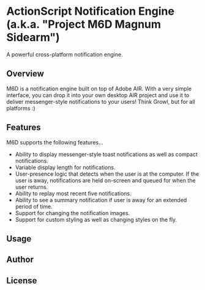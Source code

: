 # ActionScript Notification Engine (a.k.a. "Project M6D Magnum Sidearm")

A powerful cross-platform notification engine.

## Overview

M6D is a notification engine built on top of Adobe AIR.  With a very simple interface, you can drop it into your own desktop AIR project and use it to deliver messenger-style notifications to your users!  Think Growl, but for all platforms :)

## Features

M6D supports the following features...

* Ability to display messenger-style toast notifications as well as compact notifications.
* Variable display length for notifications.
* User-presence logic that detects when the user is at the computer.  If the user is away, notifications are held on-screen and queued for when the user returns.
* Ability to replay most recent five notifications.
* Ability to see a summary notification if user is away for an extended period of time.
* Support for changing the notification images.
* Support for custom styling as well as changing styles on the fly.

## Usage

## Author

## License
